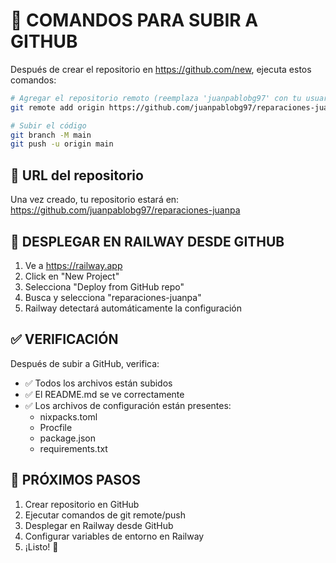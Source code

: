 # 🚀 COMANDOS PARA SUBIR A GITHUB

Después de crear el repositorio en https://github.com/new, ejecuta estos comandos:

```bash
# Agregar el repositorio remoto (reemplaza 'juanpablobg97' con tu usuario)
git remote add origin https://github.com/juanpablobg97/reparaciones-juanpa.git

# Subir el código
git branch -M main
git push -u origin main
```

## 🔗 URL del repositorio
Una vez creado, tu repositorio estará en:
https://github.com/juanpablobg97/reparaciones-juanpa

## 🚂 DESPLEGAR EN RAILWAY DESDE GITHUB

1. Ve a https://railway.app
2. Click en "New Project"
3. Selecciona "Deploy from GitHub repo"
4. Busca y selecciona "reparaciones-juanpa"
5. Railway detectará automáticamente la configuración

## ✅ VERIFICACIÓN

Después de subir a GitHub, verifica:
- ✅ Todos los archivos están subidos
- ✅ El README.md se ve correctamente
- ✅ Los archivos de configuración están presentes:
  - nixpacks.toml
  - Procfile
  - package.json
  - requirements.txt

## 🎯 PRÓXIMOS PASOS

1. Crear repositorio en GitHub
2. Ejecutar comandos de git remote/push
3. Desplegar en Railway desde GitHub
4. Configurar variables de entorno en Railway
5. ¡Listo! 🎉
